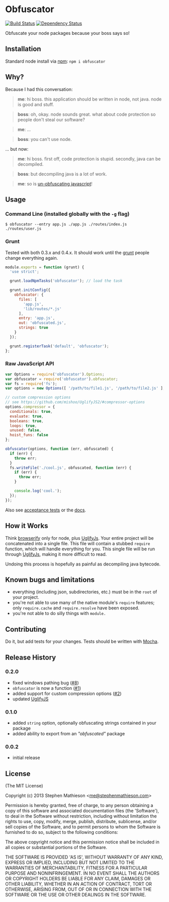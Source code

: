 
# Obfuscator

[![Build Status](https://travis-ci.org/stephenmathieson/node-obfuscator.png?branch=master)](https://travis-ci.org/stephenmathieson/node-obfuscator) [![Dependency Status](https://gemnasium.com/stephenmathieson/node-obfuscator.png)](https://gemnasium.com/stephenmathieson/node-obfuscator)

Obfuscate your node packages because your boss says so!

## Installation

Standard node install via [npm]: `npm i obfuscator`

## Why?

Because I had this conversation:

> **me**: hi boss.  this application should be written in node, not java.  node is good and stuff.

> **boss**: oh, okay.  node sounds great.  what about code protection so people don't steal our software?

> **me**: ...

> **boss**: you can't use node.

... but now:

> **me**: hi boss.  first off, code protection is stupid.  secondly, java can be decompiled.

> **boss**: but decompiling java is a lot of work.

> **me**: so is [un-obfuscating javascript]!

## Usage

### Command Line (installed globally with the `-g` flag)

```
$ obfuscator --entry app.js ./app.js ./routes/index.js ./routes/user.js
```

### Grunt

Tested with both 0.3.x and 0.4.x.  It should work until the [grunt] people change everything again.

```javascript
module.exports = function (grunt) {
  'use strict';

  grunt.loadNpmTasks('obfuscator'); // load the task

  grunt.initConfig({
    obfuscator: {
      files: [
        'app.js',
        'lib/routes/*.js'
      ],
      entry: 'app.js',
      out: 'obfuscated.js',
      strings: true
    }
  });

  grunt.registerTask('default', 'obfuscator');
};
```

### Raw JavaScript API

```javascript
var Options = require('obfuscator').Options;
var obfuscator = require('obfuscator').obfuscator;
var fs = require('fs');
var options = new Options([ '/path/to/file1.js', '/path/to/file2.js' ], '/path/to', 'file1.js', true);

// custom compression options
// see https://github.com/mishoo/UglifyJS2/#compressor-options
options.compressor = {
  conditionals: true,
  evaluate: true,
  booleans: true,
  loops: true,
  unused: false,
  hoist_funs: false
};

obfuscator(options, function (err, obfuscated) {
  if (err) {
    throw err;
  }
  fs.writeFile('./cool.js', obfuscated, function (err) {
    if (err) {
      throw err;
    }

    console.log('cool.');
  });
});
```

Also see [acceptance tests] or the [docs].

## How it Works

Think [browserify] only for node, plus [UglifyJs].  Your entire project will be concatenated into a single file.  This file will contain a stubbed `require` function, which will handle everything for you.  This single file will be run through [UglifyJs], making it more difficult to read.

Undoing this process is hopefully as painful as decompiling java bytecode.

## Known bugs and limitations

- everything (including json, subdirectories, etc.) must be in the `root` of your project.
- you're not able to use many of the native module's `require` features; only `require.cache` and `require.resolve` have been exposed.
- you're not able to do silly things with `module.`

## Contributing

Do it, but add tests for your changes.  Tests should be written with [Mocha].


## Release History

### 0.2.0

- fixed windows pathing bug ([#8](https://github.com/stephenmathieson/node-obfuscator/pull/8))
- `obfuscator` is now a function ([#1](https://github.com/stephenmathieson/node-obfuscator/issues/1))
- added support for custom compression options ([#2](https://github.com/stephenmathieson/node-obfuscator/issues/2))
- updated [UglifyJS]

### 0.1.0

- added `string` option, optionally obfuscating strings contained in your package
- added ability to export from an _"obfuscated"_ package

### 0.0.2

- initial release


## License

(The MIT License)

Copyright (c) 2013 Stephen Mathieson &lt;me@stephenmathieson.com&gt;

Permission is hereby granted, free of charge, to any person obtaining
a copy of this software and associated documentation files (the
'Software'), to deal in the Software without restriction, including
without limitation the rights to use, copy, modify, merge, publish,
distribute, sublicense, and/or sell copies of the Software, and to
permit persons to whom the Software is furnished to do so, subject to
the following conditions:

The above copyright notice and this permission notice shall be
included in all copies or substantial portions of the Software.

THE SOFTWARE IS PROVIDED 'AS IS', WITHOUT WARRANTY OF ANY KIND,
EXPRESS OR IMPLIED, INCLUDING BUT NOT LIMITED TO THE WARRANTIES OF
MERCHANTABILITY, FITNESS FOR A PARTICULAR PURPOSE AND NONINFRINGEMENT.
IN NO EVENT SHALL THE AUTHORS OR COPYRIGHT HOLDERS BE LIABLE FOR ANY
CLAIM, DAMAGES OR OTHER LIABILITY, WHETHER IN AN ACTION OF CONTRACT,
TORT OR OTHERWISE, ARISING FROM, OUT OF OR IN CONNECTION WITH THE
SOFTWARE OR THE USE OR OTHER DEALINGS IN THE SOFTWARE.


[npm]: https://github.com/isaacs/npm
[un-obfuscating javascript]: http://github.com/stephenmathieson/node-obfuscator
[browserify]: https://github.com/substack/node-browserify
[UglifyJS]: https://github.com/mishoo/UglifyJS2
[Mocha]: https://github.com/visionmedia/mocha
[acceptance tests]: https://github.com/stephenmathieson/node-obfuscator/tree/master/test/acceptance
[grunt]: https://github.com/gruntjs/grunt
[docs]: https://github.com/stephenmathieson/node-obfuscator/tree/master/docs.md
